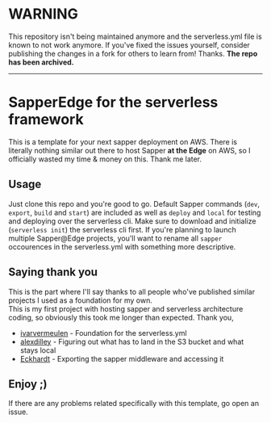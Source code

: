 # WARNING
This repository isn't being maintained anymore and the serverless.yml file is known to not work anymore. If you've fixed the issues yourself, consider publishing the changes in a fork for others to learn from! Thanks.
**The repo has been archived.**

------------------------------------------------------------------

# SapperEdge for the serverless framework
This is a template for your next sapper deployment on AWS.
There is literally nothing similar out there to host Sapper **at the Edge** on AWS,
so I officially wasted my time & money on this. Thank me later.

## Usage
Just clone this repo and you're good to go. 
Default Sapper commands (`dev`, `export`, `build` and `start`) are included
as well as `deploy` and `local` for testing and deploying over the serverless cli.
Make sure to download and initialize (`serverless init`) the serverless cli first.
If you're planning to launch multiple Sapper@Edge projects, you'll want to rename all `sapper` occourences
in the serverless.yml with something more descriptive.

## Saying thank you
This is the part where I'll say thanks to all people who've published similar projects I used as a foundation for my own.  
This is my first project with hosting sapper and serverless architecture coding, so obviously this took me longer than expected.
Thank you, 
 * [ivarvermeulen](https://github.com/ivarvermeulen/nuxt-serverless-at-edge) - Foundation for the serverless.yml
 * [alexdilley](https://github.com/alexdilley/sapper-serverless-template) - Figuring out what has to land in the S3 bucket and what stays local
 * [Eckhardt](https://dev.to/eckhardtd/how-to-host-a-sapper-js-ssr-app-on-firebase-hmb) - Exporting the sapper middleware and accessing it

## Enjoy ;)
If there are any problems related specifically with this template, go open an issue.
